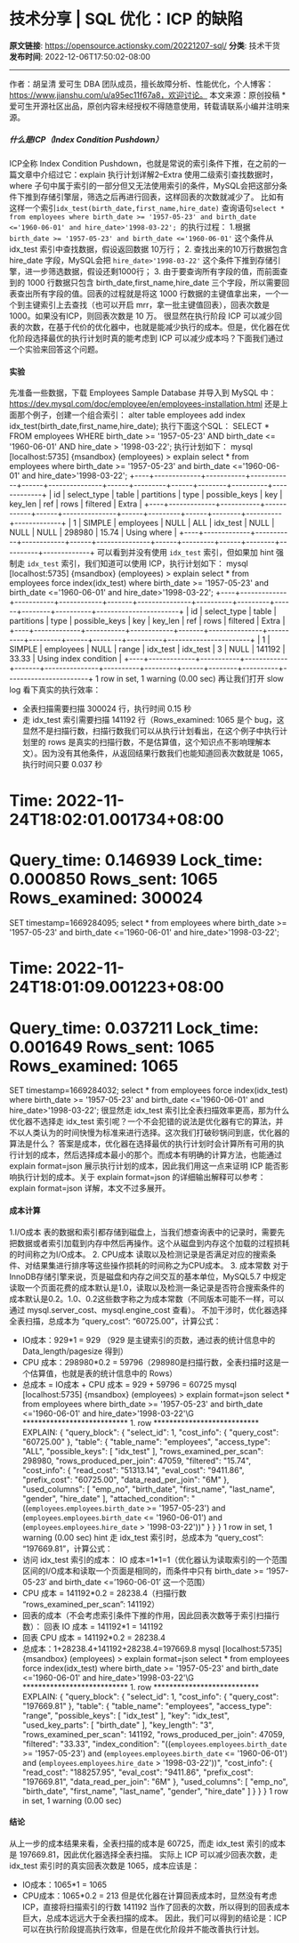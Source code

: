 # 技术分享 | SQL 优化：ICP 的缺陷

**原文链接**: https://opensource.actionsky.com/20221207-sql/
**分类**: 技术干货
**发布时间**: 2022-12-06T17:50:02-08:00

---

作者：胡呈清
爱可生 DBA 团队成员，擅长故障分析、性能优化，个人博客：https://www.jianshu.com/u/a95ec11f67a8，欢迎讨论。
本文来源：原创投稿
*爱可生开源社区出品，原创内容未经授权不得随意使用，转载请联系小编并注明来源。
##### 什么是ICP（Index Condition Pushdown）
ICP全称 Index Condition Pushdown，也就是常说的索引条件下推，在之前的一篇文章中介绍过它：explain 执行计划详解2&#8211;Extra
使用二级索引查找数据时，where 子句中属于索引的一部分但又无法使用索引的条件，MySQL会把这部分条件下推到存储引擎层，筛选之后再进行回表，这样回表的次数就减少了。
比如有这样一个索引`idx_test(birth_date,first_name,hire_date)`
查询语句`select * from employees where birth_date >= '1957-05-23' and birth_date <='1960-06-01' and hire_date>'1998-03-22'; `的执行过程：
1.根据 `birth_date >= '1957-05-23' and birth_date <='1960-06-01'` 这个条件从 idx_test 索引中查找数据，假设返回数据 10万行；
2. 查找出来的10万行数据包含 hire_date 字段，MySQL会把 `hire_date>'1998-03-22'` 这个条件下推到存储引擎，进一步筛选数据，假设还剩1000行；
3. 由于要查询所有字段的值，而前面查到的 1000 行数据只包含 birth_date,first_name,hire_date 三个字段，所以需要回表查出所有字段的值。回表的过程就是将这 1000 行数据的主键值拿出来，一个一个到主键索引上去查找（也可以开启 mrr，拿一批主键值回表），回表次数是 1000。如果没有ICP，则回表次数是 10 万。
很显然在执行阶段 ICP 可以减少回表的次数，在基于代价的优化器中，也就是能减少执行的成本。但是，优化器在优化阶段选择最优的执行计划时真的能考虑到 ICP 可以减少成本吗？下面我们通过一个实验来回答这个问题。
#### 实验
先准备一些数据，下载 Employees Sample Database 并导入到 MySQL 中：https://dev.mysql.com/doc/employee/en/employees-installation.html
还是上面那个例子，创建一个组合索引：
alter table employees add index idx_test(birth_date,first_name,hire_date);
执行下面这个SQL：
SELECT *
FROM employees
WHERE birth_date >= '1957-05-23'
AND birth_date <= '1960-06-01'
AND hire_date > '1998-03-22';
执行计划如下：
mysql [localhost:5735] {msandbox} (employees) > explain select * from employees where birth_date >= '1957-05-23' and birth_date <='1960-06-01' and hire_date>'1998-03-22';
+----+-------------+-----------+------------+------+---------------+------+---------+------+--------+----------+-------------+
| id | select_type | table     | partitions | type | possible_keys | key  | key_len | ref  | rows   | filtered | Extra       |
+----+-------------+-----------+------------+------+---------------+------+---------+------+--------+----------+-------------+
|  1 | SIMPLE      | employees | NULL       | ALL  | idx_test      | NULL | NULL    | NULL | 298980 |    15.74 | Using where |
+----+-------------+-----------+------------+------+---------------+------+---------+------+--------+----------+-------------+
可以看到并没有使用 `idx_test` 索引，但如果加 hint 强制走 `idx_test` 索引，我们知道可以使用 ICP，执行计划如下：
mysql [localhost:5735] {msandbox} (employees) > explain select * from employees force index(idx_test) where birth_date >= '1957-05-23' and birth_date <='1960-06-01' and hire_date>'1998-03-22';
+----+-------------+-----------+------------+-------+---------------+----------+---------+------+--------+----------+-----------------------+
| id | select_type | table     | partitions | type  | possible_keys | key      | key_len | ref  | rows   | filtered | Extra                 |
+----+-------------+-----------+------------+-------+---------------+----------+---------+------+--------+----------+-----------------------+
|  1 | SIMPLE      | employees | NULL       | range | idx_test      | idx_test | 3       | NULL | 141192 |    33.33 | Using index condition |
+----+-------------+-----------+------------+-------+---------------+----------+---------+------+--------+----------+-----------------------+
1 row in set, 1 warning (0.00 sec)
再让我们打开 slow log 看下真实的执行效率：
- 全表扫描需要扫描 300024 行，执行时间 0.15 秒
- 走 idx_test 索引需要扫描 141192 行（Rows_examined: 1065 是个 bug，这显然不是扫描行数，扫描行数我们可以从执行计划看出，在这个例子中执行计划里的 rows 是真实的扫描行数，不是估算值，这个知识点不影响理解本文）。因为没有其他条件，从返回结果行数我们也能知道回表次数就是 1065，执行时间只要 0.037 秒
# Time: 2022-11-24T18:02:01.001734+08:00
# Query_time: 0.146939  Lock_time: 0.000850 Rows_sent: 1065  Rows_examined: 300024
SET timestamp=1669284095;
select * from employees where birth_date >= '1957-05-23' and birth_date <='1960-06-01' and hire_date>'1998-03-22';
# Time: 2022-11-24T18:01:09.001223+08:00
# Query_time: 0.037211  Lock_time: 0.001649 Rows_sent: 1065  Rows_examined: 1065
SET timestamp=1669284032;
select * from employees force index(idx_test) where birth_date >= '1957-05-23' and birth_date <='1960-06-01' and hire_date>'1998-03-22';
很显然走 idx_test 索引比全表扫描效率更高，那为什么优化器不选择走 idx_test 索引呢？一个不会犯错的说法是优化器有它的算法，并不以人类认为的时间快慢为标准来进行选择。这次我们打破砂锅问到底，优化器的算法是什么？
答案是成本，优化器在选择最优的执行计划时会计算所有可用的执行计划的成本，然后选择成本最小的那个。而成本有明确的计算方法，也能通过 explain format=json 展示执行计划的成本，因此我们用这一点来证明 ICP 能否影响执行计划的成本。关于 explain format=json 的详细输出解释可以参考：explain format=json 详解，本文不过多展开。
#### 成本计算
1.I/O成本
表的数据和索引都存储到磁盘上，当我们想查询表中的记录时，需要先把数据或者索引加载到内存中然后再操作。这个从磁盘到内存这个加载的过程损耗的时间称之为I/O成本。
2. CPU成本
读取以及检测记录是否满足对应的搜索条件、对结果集进行排序等这些操作损耗的时间称之为CPU成本。
3. 成本常数
对于InnoDB存储引擎来说，页是磁盘和内存之间交互的基本单位，MySQL5.7 中规定读取一个页面花费的成本默认是1.0，读取以及检测一条记录是否符合搜索条件的成本默认是0.2。1.0、0.2这些数字称之为成本常数（不同版本可能不一样，可以通过 mysql.server_cost、mysql.engine_cost 查看）。
不加干涉时，优化器选择全表扫描，总成本为 &#8220;query_cost&#8221;: &#8220;60725.00&#8221;，计算公式：
- IO成本：929*1 = 929 （929 是主键索引的页数，通过表的统计信息中的 Data_length/pagesize 得到）
- CPU 成本：298980*0.2 = 59796（298980是扫描行数，全表扫描时这是一个估算值，也就是表的统计信息中的 Rows）
- 总成本 = IO成本 + CPU 成本 = 929 + 59796 = 60725
mysql [localhost:5735] {msandbox} (employees) > explain format=json select * from employees  where birth_date >= '1957-05-23' and birth_date <='1960-06-01' and hire_date>'1998-03-22'\G
*************************** 1. row ***************************
EXPLAIN: {
"query_block": {
"select_id": 1,
"cost_info": {
"query_cost": "60725.00"
},
"table": {
"table_name": "employees",
"access_type": "ALL",
"possible_keys": [
"idx_test"
],
"rows_examined_per_scan": 298980,
"rows_produced_per_join": 47059,
"filtered": "15.74",
"cost_info": {
"read_cost": "51313.14",
"eval_cost": "9411.86",
"prefix_cost": "60725.00",
"data_read_per_join": "6M"
},
"used_columns": [
"emp_no",
"birth_date",
"first_name",
"last_name",
"gender",
"hire_date"
],
"attached_condition": "((`employees`.`employees`.`birth_date` >= '1957-05-23') and (`employees`.`employees`.`birth_date` <= '1960-06-01') and (`employees`.`employees`.`hire_date` > '1998-03-22'))"
}
}
}
1 row in set, 1 warning (0.00 sec)
hint 走 idx_test 索引时，总成本为 &#8220;query_cost&#8221;: &#8220;197669.81&#8221;，计算公式：
- 访问 idx_test 索引的成本：
IO 成本=1*1=1（优化器认为读取索引的一个范围区间的I/O成本和读取一个页面是相同的，而条件中只有 birth_date >= &#8216;1957-05-23&#8242; and birth_date <=&#8217;1960-06-01&#8217; 这一个范围）
- CPU 成本 = 141192*0.2 = 28238.4（扫描行数 &#8220;rows_examined_per_scan&#8221;: 141192）
- 回表的成本（不会考虑索引条件下推的作用，因此回表次数等于索引扫描行数）：
回表 IO 成本 = 141192*1 = 141192
- 回表 CPU 成本 = 141192*0.2 = 28238.4
- 总成本：1+28238.4+141192+28238.4=197669.8
mysql [localhost:5735] {msandbox} (employees) > explain format=json select * from employees force index(idx_test) where birth_date >= '1957-05-23' and birth_date <='1960-06-01' and hire_date>'1998-03-22'\G
*************************** 1. row ***************************
EXPLAIN: {
"query_block": {
"select_id": 1,
"cost_info": {
"query_cost": "197669.81"
},
"table": {
"table_name": "employees",
"access_type": "range",
"possible_keys": [
"idx_test"
],
"key": "idx_test",
"used_key_parts": [
"birth_date"
],
"key_length": "3",
"rows_examined_per_scan": 141192,
"rows_produced_per_join": 47059,
"filtered": "33.33",
"index_condition": "((`employees`.`employees`.`birth_date` >= '1957-05-23') and (`employees`.`employees`.`birth_date` <= '1960-06-01') and (`employees`.`employees`.`hire_date` > '1998-03-22'))",
"cost_info": {
"read_cost": "188257.95",
"eval_cost": "9411.86",
"prefix_cost": "197669.81",
"data_read_per_join": "6M"
},
"used_columns": [
"emp_no",
"birth_date",
"first_name",
"last_name",
"gender",
"hire_date"
]
}
}
}
1 row in set, 1 warning (0.00 sec)
#### 结论
从上一步的成本结果来看，全表扫描的成本是 60725，而走 idx_test 索引的成本是 197669.81，因此优化器选择全表扫描。
实际上 ICP 可以减少回表次数，走 idx_test 索引时的真实回表次数是 1065，成本应该是：
- IO成本：1065*1 = 1065
- CPU成本：1065*0.2 = 213
但是优化器在计算回表成本时，显然没有考虑 ICP，直接将扫描索引的行数 141192 当作了回表的次数，所以得到的回表成本巨大，总成本远远大于全表扫描的成本。
因此，我们可以得到的结论是：ICP可以在执行阶段提高执行效率，但是在优化阶段并不能改善执行计划。